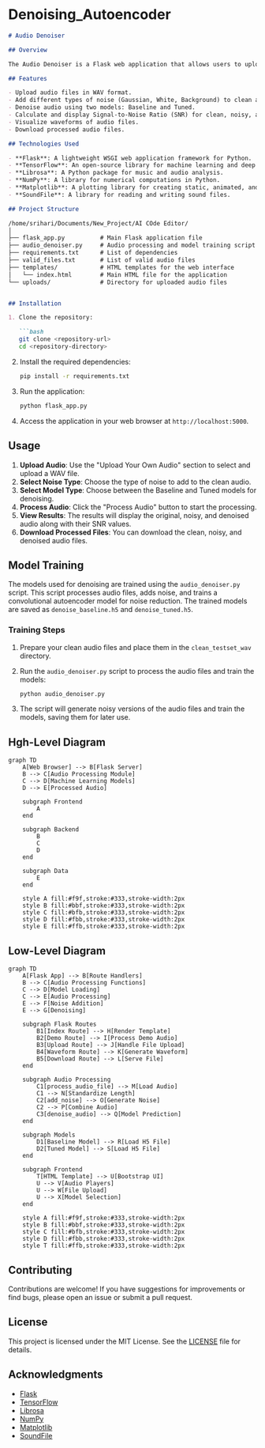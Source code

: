 # Denoising_Autoencoder

```markdown
# Audio Denoiser

## Overview

The Audio Denoiser is a Flask web application that allows users to upload audio files, add noise, and denoise them using trained machine learning models. The application provides a user-friendly interface for processing audio files and visualizing the results.

## Features

- Upload audio files in WAV format.
- Add different types of noise (Gaussian, White, Background) to clean audio.
- Denoise audio using two models: Baseline and Tuned.
- Calculate and display Signal-to-Noise Ratio (SNR) for clean, noisy, and denoised audio.
- Visualize waveforms of audio files.
- Download processed audio files.

## Technologies Used

- **Flask**: A lightweight WSGI web application framework for Python.
- **TensorFlow**: An open-source library for machine learning and deep learning.
- **Librosa**: A Python package for music and audio analysis.
- **NumPy**: A library for numerical computations in Python.
- **Matplotlib**: A plotting library for creating static, animated, and interactive visualizations in Python.
- **SoundFile**: A library for reading and writing sound files.

## Project Structure

/home/srihari/Documents/New_Project/AI COde Editor/
│
├── flask_app.py          # Main Flask application file
├── audio_denoiser.py     # Audio processing and model training script
├── requirements.txt      # List of dependencies
├── valid_files.txt       # List of valid audio files
├── templates/            # HTML templates for the web interface
│   └── index.html        # Main HTML file for the application
└── uploads/              # Directory for uploaded audio files


## Installation

1. Clone the repository:

   ```bash
   git clone <repository-url>
   cd <repository-directory>
   ```

2. Install the required dependencies:

   ```bash
   pip install -r requirements.txt
   ```

3. Run the application:

   ```bash
   python flask_app.py
   ```

4. Access the application in your web browser at `http://localhost:5000`.

## Usage

1. **Upload Audio**: Use the "Upload Your Own Audio" section to select and upload a WAV file.
2. **Select Noise Type**: Choose the type of noise to add to the clean audio.
3. **Select Model Type**: Choose between the Baseline and Tuned models for denoising.
4. **Process Audio**: Click the "Process Audio" button to start the processing.
5. **View Results**: The results will display the original, noisy, and denoised audio along with their SNR values.
6. **Download Processed Files**: You can download the clean, noisy, and denoised audio files.

## Model Training

The models used for denoising are trained using the `audio_denoiser.py` script. This script processes audio files, adds noise, and trains a convolutional autoencoder model for noise reduction. The trained models are saved as `denoise_baseline.h5` and `denoise_tuned.h5`.

### Training Steps

1. Prepare your clean audio files and place them in the `clean_testset_wav` directory.
2. Run the `audio_denoiser.py` script to process the audio files and train the models:

   ```bash
   python audio_denoiser.py
   ```

3. The script will generate noisy versions of the audio files and train the models, saving them for later use.

## Hgh-Level Diagram


```
graph TD
    A[Web Browser] --> B[Flask Server]
    B --> C[Audio Processing Module]
    C --> D[Machine Learning Models]
    D --> E[Processed Audio]
    
    subgraph Frontend
        A
    end
    
    subgraph Backend
        B
        C
        D
    end
    
    subgraph Data
        E
    end
    
    style A fill:#f9f,stroke:#333,stroke-width:2px
    style B fill:#bbf,stroke:#333,stroke-width:2px
    style C fill:#bfb,stroke:#333,stroke-width:2px
    style D fill:#fbb,stroke:#333,stroke-width:2px
    style E fill:#ffb,stroke:#333,stroke-width:2px
```

## Low-Level Diagram


```
graph TD
    A[Flask App] --> B[Route Handlers]
    B --> C[Audio Processing Functions]
    C --> D[Model Loading]
    C --> E[Audio Processing]
    E --> F[Noise Addition]
    E --> G[Denoising]
    
    subgraph Flask Routes
        B1[Index Route] --> H[Render Template]
        B2[Demo Route] --> I[Process Demo Audio]
        B3[Upload Route] --> J[Handle File Upload]
        B4[Waveform Route] --> K[Generate Waveform]
        B5[Download Route] --> L[Serve File]
    end
    
    subgraph Audio Processing
        C1[process_audio_file] --> M[Load Audio]
        C1 --> N[Standardize Length]
        C2[add_noise] --> O[Generate Noise]
        C2 --> P[Combine Audio]
        C3[denoise_audio] --> Q[Model Prediction]
    end
    
    subgraph Models
        D1[Baseline Model] --> R[Load H5 File]
        D2[Tuned Model] --> S[Load H5 File]
    end
    
    subgraph Frontend
        T[HTML Template] --> U[Bootstrap UI]
        U --> V[Audio Players]
        U --> W[File Upload]
        U --> X[Model Selection]
    end
    
    style A fill:#f9f,stroke:#333,stroke-width:2px
    style B fill:#bbf,stroke:#333,stroke-width:2px
    style C fill:#bfb,stroke:#333,stroke-width:2px
    style D fill:#fbb,stroke:#333,stroke-width:2px
    style T fill:#ffb,stroke:#333,stroke-width:2px
```

## Contributing

Contributions are welcome! If you have suggestions for improvements or find bugs, please open an issue or submit a pull request.

## License

This project is licensed under the MIT License. See the [LICENSE](LICENSE) file for details.

## Acknowledgments

- [Flask](https://flask.palletsprojects.com/)
- [TensorFlow](https://www.tensorflow.org/)
- [Librosa](https://librosa.org/)
- [NumPy](https://numpy.org/)
- [Matplotlib](https://matplotlib.org/)
- [SoundFile](https://pysoundfile.readthedocs.io/en/latest/)

```
